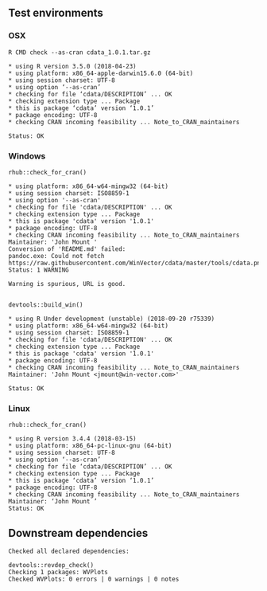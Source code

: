 

## Test environments

### OSX
   
    R CMD check --as-cran cdata_1.0.1.tar.gz 

    * using R version 3.5.0 (2018-04-23)
    * using platform: x86_64-apple-darwin15.6.0 (64-bit)
    * using session charset: UTF-8
    * using option ‘--as-cran’
    * checking for file ‘cdata/DESCRIPTION’ ... OK
    * checking extension type ... Package
    * this is package ‘cdata’ version ‘1.0.1’
    * package encoding: UTF-8
    * checking CRAN incoming feasibility ... Note_to_CRAN_maintainers

    Status: OK


### Windows

    rhub::check_for_cran()
    
    * using platform: x86_64-w64-mingw32 (64-bit)
    * using session charset: ISO8859-1
    * using option '--as-cran'
    * checking for file 'cdata/DESCRIPTION' ... OK
    * checking extension type ... Package
    * this is package 'cdata' version '1.0.1'
    * package encoding: UTF-8
    * checking CRAN incoming feasibility ... Note_to_CRAN_maintainers
    Maintainer: 'John Mount '
    Conversion of 'README.md' failed:
    pandoc.exe: Could not fetch https://raw.githubusercontent.com/WinVector/cdata/master/tools/cdata.png
    Status: 1 WARNING
    
    Warning is spurious, URL is good.
 

    devtools::build_win()
    
    * using R Under development (unstable) (2018-09-20 r75339)
    * using platform: x86_64-w64-mingw32 (64-bit)
    * using session charset: ISO8859-1
    * checking for file 'cdata/DESCRIPTION' ... OK
    * checking extension type ... Package
    * this is package 'cdata' version '1.0.1'
    * package encoding: UTF-8
    * checking CRAN incoming feasibility ... Note_to_CRAN_maintainers
    Maintainer: 'John Mount <jmount@win-vector.com>'

    Status: OK

    
### Linux

    rhub::check_for_cran()
    
    * using R version 3.4.4 (2018-03-15)
    * using platform: x86_64-pc-linux-gnu (64-bit)
    * using session charset: UTF-8
    * using option ‘--as-cran’
    * checking for file ‘cdata/DESCRIPTION’ ... OK
    * checking extension type ... Package
    * this is package ‘cdata’ version ‘1.0.1’
    * package encoding: UTF-8
    * checking CRAN incoming feasibility ... Note_to_CRAN_maintainers
    Maintainer: ‘John Mount ’
    Status: OK


## Downstream dependencies

    Checked all declared dependencies:

    devtools::revdep_check()
    Checking 1 packages: WVPlots
    Checked WVPlots: 0 errors | 0 warnings | 0 notes
